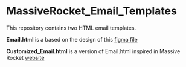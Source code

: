 # MassiveRocket_Email_Templates

This repository contains two HTML email templates.

**Email.html** is a based on the design of this [figma file](https://t.lever-analytics.com/email-link?dest=https%3A%2F%2Fwww.figma.com%2Ffile%2FKW5zHxmrE2PBDkENpPBhBQ%2FFree-Email-Templates-%28Community%29-%28Copy%29%3Fnode-id%3D52-15399&eid=f81a400a-03b2-4bac-b052-8825128f4b42&idx=0&token=18IZXqXpz-ukV6ZG5hj51vAuG5M)

**Customized_Email.html** is a version of Email.html inspired in Massive Rocket [website](https://massiverocket.com/)
